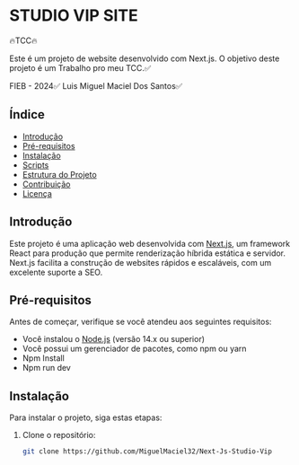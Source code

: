 # STUDIO VIP SITE 
 🔥TCC🔥


 Este é um projeto de website desenvolvido com Next.js. O objetivo deste projeto é um Trabalho pro meu TCC.✅ 

FIEB - 2024✅ 
Luis Miguel Maciel Dos Santos✅ 
## Índice

- [Introdução](#introdução)
- [Pré-requisitos](#pré-requisitos)
- [Instalação](#instalação)
- [Scripts](#scripts)
- [Estrutura do Projeto](#estrutura-do-projeto)
- [Contribuição](#contribuição)
- [Licença](#licença)

## Introdução

Este projeto é uma aplicação web desenvolvida com [Next.js](https://nextjs.org/), um framework React para produção que permite renderização híbrida estática e servidor. Next.js facilita a construção de websites rápidos e escaláveis, com um excelente suporte a SEO.

## Pré-requisitos

Antes de começar, verifique se você atendeu aos seguintes requisitos:

- Você instalou o [Node.js](https://nodejs.org/) (versão 14.x ou superior)
- Você possui um gerenciador de pacotes, como npm ou yarn
- Npm Install
- Npm run dev

## Instalação

Para instalar o projeto, siga estas etapas:

1. Clone o repositório:
   ```sh
   git clone https://github.com/MiguelMaciel32/Next-Js-Studio-Vip
